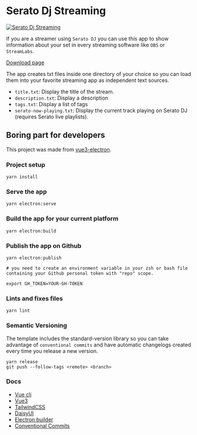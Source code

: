 # Serato Dj Streaming

[![Serato Dj Streaming](https://img.youtube.com/vi/nw7c7B5-54Q/0.jpg)](https://www.youtube.com/watch?v=nw7c7B5-54Q "Serato Dj Streaming")

If you are a streamer using `Serato DJ` you can use this app to show information about your set in every streaming software like `OBS` or `StreamLabs`.

[Download page](https://github.com/victorlopezalonso/serato-dj-streaming/releases)

The app creates txt files inside one directory of your choice so you can load them into your favorite streaming app as independent text sources.

- `title.txt`: Display the title of the stream.
- `description.txt`: Display a description
- `tags.txt`: Display a list of tags
- `serato-now-playing.txt`: Display the current track playing on Serato DJ (requires Serato live playlists).

## Boring part for developers

This project was made from [vue3-electron](https://github.com/victorlopezalonso/vue3-electron).

### Project setup

```
yarn install
```

### Serve the app

```
yarn electron:serve
```

### Build the app for your current platform

```
yarn electron:build
```

### Publish the app on Github

```
yarn electron:publish

# you need to create an environment variable in your zsh or bash file containing your Github personal token with "repo" scope.

export GH_TOKEN=YOUR-GH-TOKEN
```

### Lints and fixes files

```
yarn lint
```

### Semantic Versioning

The template includes the standard-version library so you can take advantage of `conventional commits` and have automatic changelogs created every time you release a new version.

```
yarn release
git push --follow-tags <remote> <branch>
```

### Docs

- [Vue cli](https://cli.vuejs.org/config/)
- [Vue3](https://v3.vuejs.org/guide/introduction.html)
- [TailwindCSS](https://tailwindcss.com/docs)
- [DaisyUI](https://daisyui.com)
- [Electron builder](https://www.electron.build/)
- [Conventional Commits](https://www.conventionalcommits.org/en/v1.0.0/)
